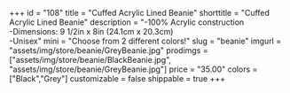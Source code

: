 +++
id = "108"
title = "Cuffed Acrylic Lined Beanie"
shorttitle = "Cuffed Acrylic Lined Beanie"
description = "-100% Acrylic construction<br>-Dimensions: 9 1/2in x 8in (24.1cm x 20.3cm)<br>-Unisex"
mini = "Choose from 2 different colors!"
slug = "beanie"
imgurl = "assets/img/store/beanie/GreyBeanie.jpg"
prodimgs = ["assets/img/store/beanie/BlackBeanie.jpg", "assets/img/store/beanie/GreyBeanie.jpg"]
price = "35.00"
colors = ["Black","Grey"]
customizable = false
shippable = true
+++
